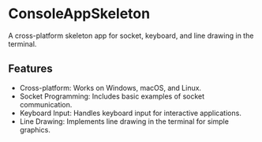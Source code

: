# ConsoleAppSkeleton

A cross-platform skeleton app for socket, keyboard, and line drawing in the terminal.

## Features

* Cross-platform: Works on Windows, macOS, and Linux.
* Socket Programming: Includes basic examples of socket communication.
* Keyboard Input: Handles keyboard input for interactive applications.
* Line Drawing: Implements line drawing in the terminal for simple graphics.
